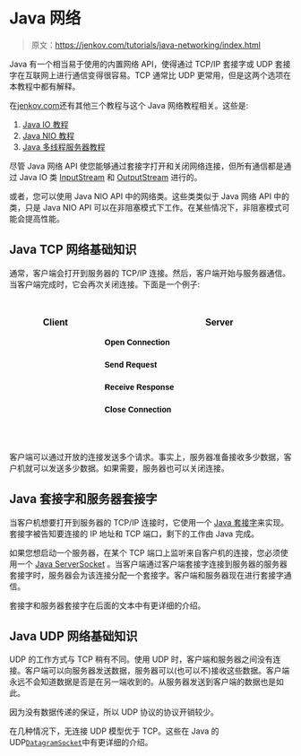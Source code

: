 # Java 网络

> 原文：<https://jenkov.com/tutorials/java-networking/index.html>

Java 有一个相当易于使用的内置网络 API，使得通过 TCP/IP 套接字或 UDP 套接字在互联网上进行通信变得很容易。TCP 通常比 UDP 更常用，但是这两个选项在本教程中都有解释。

在[jenkov.com](https://jenkov.com)还有其他三个教程与这个 Java 网络教程相关。这些是:

1.  [Java IO 教程](/tutorials/java-io/index.html)
2.  [Java NIO 教程](/tutorials/java-nio/index.html)
3.  [Java 多线程服务器教程](/tutorials/java-multithreaded-servers/index.html)

尽管 Java 网络 API 使您能够通过套接字打开和关闭网络连接，但所有通信都是通过 Java IO 类 [InputStream](/tutorials/java-io/inputstream.html) 和 [OutputStream](/tutorials/java-io/outputstream.html) 进行的。

或者，您可以使用 Java NIO API 中的网络类。这些类类似于 Java 网络 API 中的类，只是 Java NIO API 可以在非阻塞模式下工作。在某些情况下，非阻塞模式可能会提高性能。

## Java TCP 网络基础知识

通常，客户端会打开到服务器的 TCP/IP 连接。然后，客户端开始与服务器通信。当客户端完成时，它会再次关闭连接。下面是一个例子:

<svg width="100%" height="260"><svg y="10" x="30"><svg x="0" y="0"><text x="30" y="40" style="stroke: none; fill: #000000; font-family: Arial; font-size: 16px; font-weight:bold;">Client</text></svg> <svg x="300" y="0"><text x="20" y="40" style="stroke: none; fill: #000000; font-family: Arial; font-size: 16px; font-weight:bold;">Server</text></svg> <svg x="0" y="10"><text x="140" y="65" style="stroke: none; fill: #000000; font-family: Arial; font-size: 14px; font-weight:bold;">Open Connection</text></svg> <svg x="0" y="50"><text x="140" y="65" style="stroke: none; fill: #000000; font-family: Arial; font-size: 14px; font-weight:bold;">Send Request</text></svg> <svg x="0" y="90"><text x="140" y="65" style="stroke: none; fill: #000000; font-family: Arial; font-size: 14px; font-weight:bold;">Receive Response</text></svg> <svg x="0" y="130"><text x="140" y="65" style="stroke: none; fill: #000000; font-family: Arial; font-size: 14px; font-weight:bold;">Close Connection</text></svg></svg></svg>

客户端可以通过开放的连接发送多个请求。事实上，服务器准备接收多少数据，客户机就可以发送多少数据。如果需要，服务器也可以关闭连接。

## Java 套接字和服务器套接字

当客户机想要打开到服务器的 TCP/IP 连接时，它使用一个 [Java 套接字](sockets.html)来实现。套接字被告知要连接的 IP 地址和 TCP 端口，剩下的工作由 Java 完成。

如果您想启动一个服务器，在某个 TCP 端口上监听来自客户机的连接，您必须使用一个 [Java ServerSocket](server-sockets.html) 。当客户端通过客户端套接字连接到服务器的服务器套接字时，服务器会为该连接分配一个套接字。客户端和服务器现在进行套接字通信。

套接字和服务器套接字在后面的文本中有更详细的介绍。

## Java UDP 网络基础知识

UDP 的工作方式与 TCP 稍有不同。使用 UDP 时，客户端和服务器之间没有连接。客户端可以向服务器发送数据，服务器可以(也可以不)接收这些数据。客户端永远不会知道数据是否是在另一端收到的。从服务器发送到客户端的数据也是如此。

因为没有数据传递的保证，所以 UDP 协议的协议开销较少。

在几种情况下，无连接 UDP 模型优于 TCP。这些在 Java 的 UDP[`DatagramSocket`](udp-datagram-sockets.html)中有更详细的介绍。
